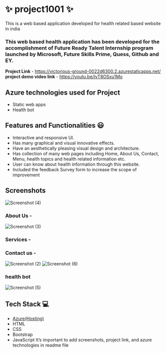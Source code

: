 # ✨ project1001 ✨

This is a web based application developed for health related based website in india

### This web based health application has been developed for the accomplishment of Future Ready Talent Internship program launched by Microsoft, Future Skills Prime, Quess, Github and EY.


**Project Link** -  https://victorious-ground-0022d6300.2.azurestaticapps.net/
**project demo video link** - https://youtu.be/IvT8OSxu1Mo

## Azure technologies used for Project

- Static web apps
- Health bot

## Features and Functionalities 😃

- Interactive and responsive UI.
- Has many graphical and visual innovative effects.
- Have an aesthetically pleasing visual design and architecture.
- Has collection of many web pages including Home, About Us, Contact, Menu, health topics and health related information etc.
- User can know about health information through this website.
- Included the feedback Survey form to increase the scope of improvement 

## Screenshots


![Screenshot (4)](https://user-images.githubusercontent.com/112463951/202258262-be83248c-77d2-4619-a6e5-318cbbb2a0a4.png)


   

### About Us -


![Screenshot (3)](https://user-images.githubusercontent.com/112463951/202258422-dbea5b41-f776-4b7a-8954-980a7b91019a.png)

### Services -



### Contact us -

![Screenshot (2)](https://user-images.githubusercontent.com/112463951/202258459-86c36313-588a-4d29-bdeb-2b01ee425f2d.png)
![Screenshot (6)](https://user-images.githubusercontent.com/112463951/202258915-723edf6b-c80f-4a37-898a-69586223a399.png)


### health bot

![Screenshot (5)](https://user-images.githubusercontent.com/112463951/202258795-d29ddafb-fa67-4807-99be-d247444272df.png)



## Tech Stack 💻

- [Azure(Hosting)](https://azure.microsoft.com/en-in/features/azure-portal/)
- HTML
- CSS
- Bootstrap
- JavaScript
It’s important to add screenshots, project link, and azure technologies in readme file
